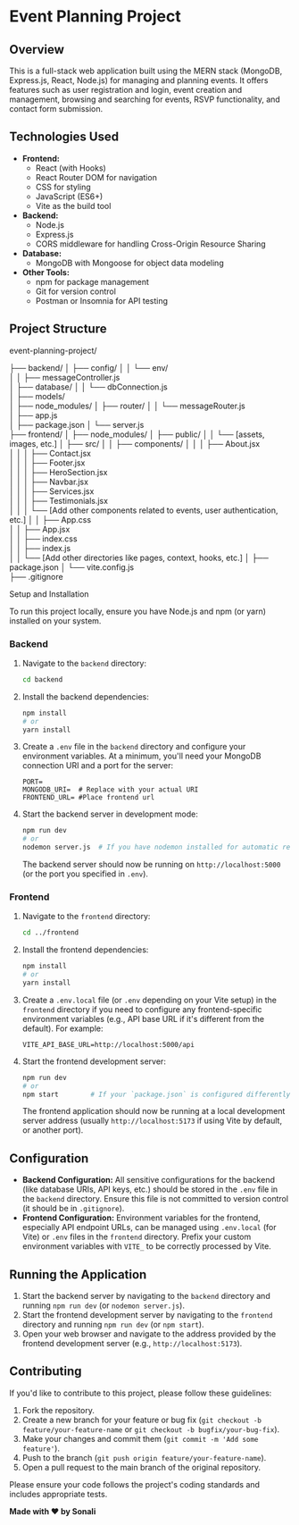# Event Planning Project

## Overview

This is a full-stack web application built using the MERN stack (MongoDB, Express.js, React, Node.js) for managing and planning events. It offers features such as user registration and login, event creation and management, browsing and searching for events, RSVP functionality, and contact form submission.

## Technologies Used

* **Frontend:**
    * React (with Hooks)
    * React Router DOM for navigation
    * CSS for styling
    * JavaScript (ES6+)
    * Vite as the build tool
* **Backend:**
    * Node.js
    * Express.js
    * CORS middleware for handling Cross-Origin Resource Sharing
* **Database:**
    * MongoDB with Mongoose for object data modeling
* **Other Tools:**
    * npm for package management
    * Git for version control
    * Postman or Insomnia for API testing

## Project Structure

event-planning-project/


├── backend/
│   ├── config/
│   │   └── env/                    
│   │   ├── messageController.js    
│   ├── database/
│   │   └── dbConnection.js       
│   ├── models/                      
│   ├── node_modules/
│   ├── router/
│   │   └── messageRouter.js        
│   ├── app.js                 
│   ├── package.json
│   └── server.js         
├── frontend/
│   ├── node_modules/
│   ├── public/
│   │   └── [assets, images, etc.]
│   ├── src/
│   │   ├── components/
│   │   │   ├── About.jsx            
│   │   │   ├── Contact.jsx           
│   │   │   ├── Footer.jsx           
│   │   │   ├── HeroSection.jsx       
│   │   │   ├── Navbar.jsx           
│   │   │   ├── Services.jsx          
│   │   │   ├── Testimonials.jsx      
│   │   │   └── [Add other components related to events, user authentication, etc.]
│   │   ├── App.css                   
│   │   ├── App.jsx                 
│   │   ├── index.css                  
│   │   ├── index.js          
│   │   └── [Add other directories like pages, context, hooks, etc.]
│   ├── package.json
│   └── vite.config.js            
├── .gitignore

Setup and Installation

To run this project locally, ensure you have Node.js and npm (or yarn) installed on your system.

### Backend

1.  Navigate to the `backend` directory:
    ```bash
    cd backend
    ```
2.  Install the backend dependencies:
    ```bash
    npm install
    # or
    yarn install
    ```
3.  Create a `.env` file in the `backend` directory and configure your environment variables. At a minimum, you'll need your MongoDB connection URI and a port for the server:
    ```
    PORT=
    MONGODB_URI=  # Replace with your actual URI
    FRONTEND_URL= #Place frontend url
    ```
4.  Start the backend server in development mode:
    ```bash
    npm run dev
    # or
    nodemon server.js  # If you have nodemon installed for automatic restarts
    ```
    The backend server should now be running on `http://localhost:5000` (or the port you specified in `.env`).

### Frontend

1.  Navigate to the `frontend` directory:
    ```bash
    cd ../frontend
    ```
2.  Install the frontend dependencies:
    ```bash
    npm install
    # or
    yarn install
    ```
3.  Create a `.env.local` file (or `.env` depending on your Vite setup) in the `frontend` directory if you need to configure any frontend-specific environment variables (e.g., API base URL if it's different from the default). For example:
    ```
    VITE_API_BASE_URL=http://localhost:5000/api
    ```
4.  Start the frontend development server:
    ```bash
    npm run dev
    # or
    npm start        # If your `package.json` is configured differently
    ```
    The frontend application should now be running at a local development server address (usually `http://localhost:5173` if using Vite by default, or another port).

## Configuration

* **Backend Configuration:** All sensitive configurations for the backend (like database URIs, API keys, etc.) should be stored in the `.env` file in the `backend` directory. Ensure this file is not committed to version control (it should be in `.gitignore`).
* **Frontend Configuration:** Environment variables for the frontend, especially API endpoint URLs, can be managed using `.env.local` (for Vite) or `.env` files in the `frontend` directory. Prefix your custom environment variables with `VITE_` to be correctly processed by Vite.

## Running the Application

1.  Start the backend server by navigating to the `backend` directory and running `npm run dev` (or `nodemon server.js`).
2.  Start the frontend development server by navigating to the `frontend` directory and running `npm run dev` (or `npm start`).
3.  Open your web browser and navigate to the address provided by the frontend development server (e.g., `http://localhost:5173`).


## Contributing

If you'd like to contribute to this project, please follow these guidelines:

1.  Fork the repository.
2.  Create a new branch for your feature or bug fix (`git checkout -b feature/your-feature-name` or `git checkout -b bugfix/your-bug-fix`).
3.  Make your changes and commit them (`git commit -m 'Add some feature'`).
4.  Push to the branch (`git push origin feature/your-feature-name`).
5.  Open a pull request to the main branch of the original repository.

Please ensure your code follows the project's coding standards and includes appropriate tests.

**Made with ❤️ by Sonali**
